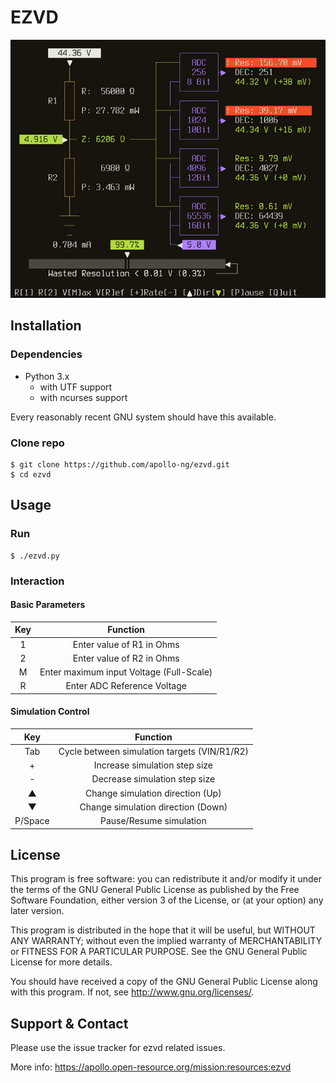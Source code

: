 EZVD
==========

![EZVD Screencast](https://raw.githubusercontent.com/apollo-ng/ezvd/master/screencast.gif)




## Installation

### Dependencies

  * Python 3.x
    * with UTF support
    * with ncurses support

Every reasonably recent GNU system should have this available.

### Clone repo

    $ git clone https://github.com/apollo-ng/ezvd.git
    $ cd ezvd

## Usage

### Run

    $ ./ezvd.py

### Interaction

#### Basic Parameters

| Key | Function                                 |
|:---:|:----------------------------------------:|
|  1  | Enter value of R1 in Ohms                |
|  2  | Enter value of R2 in Ohms                |
|  M  | Enter maximum input Voltage (Full-Scale) |
|  R  | Enter ADC Reference Voltage              |

#### Simulation Control

| Key | Function                                     |
|:---:|:--------------------------------------------:|
| Tab | Cycle between simulation targets (VIN/R1/R2) |
|  +  | Increase simulation step size                |
|  -  | Decrease simulation step size                |
|  ▲  | Change simulation direction (Up)             |
|  ▼  | Change simulation direction (Down)           |
| P/Space | Pause/Resume simulation                  |

## License

This program is free software: you can redistribute it and/or modify
it under the terms of the GNU General Public License as published by
the Free Software Foundation, either version 3 of the License, or
(at your option) any later version.

This program is distributed in the hope that it will be useful,
but WITHOUT ANY WARRANTY; without even the implied warranty of
MERCHANTABILITY or FITNESS FOR A PARTICULAR PURPOSE.  See the
GNU General Public License for more details.

You should have received a copy of the GNU General Public License
along with this program.  If not, see <http://www.gnu.org/licenses/>.

## Support & Contact

Please use the issue tracker for ezvd related issues.

More info: https://apollo.open-resource.org/mission:resources:ezvd


